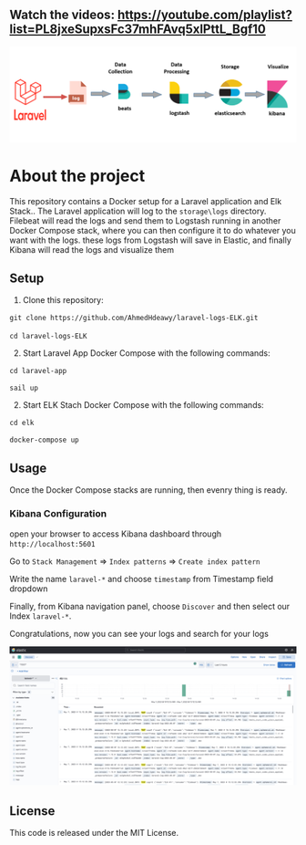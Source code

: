 ## Watch the videos: <https://youtube.com/playlist?list=PL8jxeSupxsFc37mhFAvq5xlPttL_Bgf10>


<p align="center"><img src="https://raw.githubusercontent.com/AhmedHdeawy/laravel-logs-ELK/main/laravel-app/public/laravel-elk.jpg"  alt="Laravel ELK Stack"></p>



# About the project

 This repository contains a Docker setup for a Laravel application and Elk Stack.. The Laravel application will log to the `storage\logs` directory. Filebeat will read the logs and send them to Logstash running in another Docker Compose stack, where you can then configure it to do whatever you want with the logs. these logs from Logstash will save in Elastic, and finally Kibana will read the logs and visualize them


## Setup

1. Clone this repository:

```
git clone https://github.com/AhmedHdeawy/laravel-logs-ELK.git

cd laravel-logs-ELK
```

2. Start Laravel App Docker Compose with the following commands:

```
cd laravel-app
```
```
sail up
```

2. Start ELK Stach Docker Compose with the following commands:

```
cd elk
```
```
docker-compose up
```

## Usage

Once the Docker Compose stacks are running, then evenry thing is ready.


### Kibana Configuration

open your browser to access Kibana dashboard through `http://localhost:5601`

Go to `Stack Management` => `Index patterns` => `Create index pattern`

Write the name `laravel-*` and choose `timestamp` from Timestamp field dropdown

Finally, from Kibana navigation panel, choose `Discover` and then select our Index `laravel-*`.

Congratulations, now you can see your logs and search for your logs

<p align="center"><img src="https://raw.githubusercontent.com/AhmedHdeawy/laravel-logs-ELK/main/laravel-app/public/logs-example.png"  alt="Laravel ELK Stack"></p>

## License

This code is released under the MIT License.
